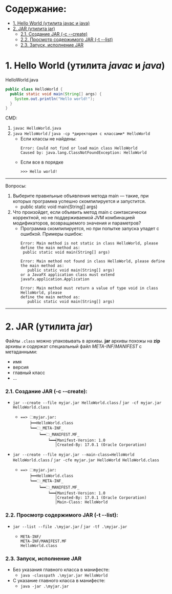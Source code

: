 # Содержание:
+ [1. Hello World (утилита javac и java)](#1-hello-world-утилита-javac-и-java)
+ [2. JAR (утилита jar)](#2-jar-утилита-jar)
  + [2.1. Создание JAR (-c --create)](#21-создание-jar--c---create)
  + [2.2. Просмотр содержимого JAR (-t --list)](#22-просмотр-содержимого-jar--t---list)
  + [2.3. Запуск, исполнение JAR](#23-запуск-исполнение-jar)

# 1. Hello World (утилита _javac_ и _java_)
HelloWorld.java
```java
public class HelloWorld {
  public static void main(String[] args) {
    System.out.println("Hello world!");
  }
}
```
CMD:
1. `javac HelloWorld.java`
2. `java HelloWorld` / `java -cp *директория с классами* HelloWorld `
   + Если классы не найдены:
     ```
     Error: Could not find or load main class HelloWorld
     Caused by: java.lang.ClassNotFoundException: HelloWorld
     ```
   + Если все в порядке
      ```
      >>> Hello world!
      ```
---
Вопросы:
  1. Выберите правильные объявления метода main — такие, при которых программа успешно скомпилируется и запустится.
      + public static void main(String[] args)
  2. Что произойдет, если объявить метод main с синтаксически корректной, но не поддерживаемой JVM комбинацией модификаторов, возвращаемого значения и параметров?
      + Программа скомпилируется, но при попытке запуска упадет с ошибкой. Примеры ошибок:
        ```
        Error: Main method is not static in class HelloWorld, please define the main method as:
         public static void main(String[] args)
        ```
        ```
        Error: Main method not found in class HelloWorld, please define the main method as:
           public static void main(String[] args)
        or a JavaFX application class must extend javafx.application.Application
        ```
        ```
        Error: Main method must return a value of type void in class HelloWorld, please
        define the main method as:
           public static void main(String[] args)
        ```
---
# 2. JAR (утилита _jar_)
Файлы `.class` можно упаковывать в архивы.
**jar** архивы похожы на **zip** архивы и содержат специальный файл _META-INF_/_MANIFEST_ с метаданными:
  + имя
  + версия
  + главный класс
  + ...

### 2.1. Создание JAR (-c --create):
+ `jar --create --file myjar.jar HelloWorld.class` / `jar -cf myjar.jar HelloWorld.class`
  + ```
    ==> 🗀myjar.jar:
        ┝━━HelloWorld.class
        ┕━━🗀_META-INF_
            ┕━━🗀_MANIFEST.MF_
                ┕━━┥Manifest-Version: 1.0
                   │Created-By: 17.0.1 (Oracle Corporation)
    ```
+ `jar --create --file myjar.jar --main-class=HelloWorld HelloWorld.class` / `jar -cfe myjar.jar HelloWorld HelloWorld.class`
  + ```
    ==> 🗀myjar.jar:
        ┝━━HelloWorld.class
        ┕━━🗀_META-INF_
            ┕━━🗀_MANIFEST.MF_
                ┕━━┥Manifest-Version: 1.0
                   │Created-By: 17.0.1 (Oracle Corporation)
                   │Main-Class: HelloWorld
    ```
### 2.2. Просмотр содержимого JAR (-t --list):
+ `jar --list --file .\myjar.jar` / `jar -tf .\myjar.jar`
  + ```
    META-INF/
    META-INF/MANIFEST.MF
    HelloWorld.class
    ```
### 2.3. Запуск, исполнение JAR
+ Без указания главного класса в манифесте:
  + `java -classpath .\myjar.jar HelloWorld`
+ С указание главного класса в манифесте:
  + `java -jar .\myjar.jar` 
